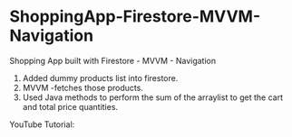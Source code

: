 # ShoppingApp-Firestore-MVVM-Navigation
Shopping App built with Firestore - MVVM - Navigation

1. Added dummy products list into firestore. 
2. MVVM -fetches those products. 
3. Used Java methods to perform the sum of the arraylist to get the cart and total price quantities. 



YouTube Tutorial: 
